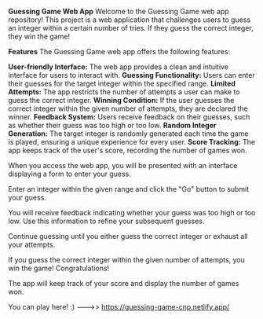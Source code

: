 **Guessing Game Web App**
Welcome to the Guessing Game web app repository! This project is a web application that challenges users to guess an integer within a certain number of tries. If they guess the correct integer, they win the game!

**Features**
The Guessing Game web app offers the following features:

**User-friendly Interface:** The web app provides a clean and intuitive interface for users to interact with.
**Guessing Functionality:** Users can enter their guesses for the target integer within the specified range.
**Limited Attempts:** The app restricts the number of attempts a user can make to guess the correct integer.
**Winning Condition:** If the user guesses the correct integer within the given number of attempts, they are declared the winner.
**Feedback System:** Users receive feedback on their guesses, such as whether their guess was too high or too low.
**Random Integer Generation:** The target integer is randomly generated each time the game is played, ensuring a unique experience for every user.
**Score Tracking:** The app keeps track of the user's score, recording the number of games won.

When you access the web app, you will be presented with an interface displaying a form to enter your guess.

Enter an integer within the given range and click the "Go" button to submit your guess.

You will receive feedback indicating whether your guess was too high or too low. Use this information to refine your subsequent guesses.

Continue guessing until you either guess the correct integer or exhaust all your attempts.

If you guess the correct integer within the given number of attempts, you win the game! Congratulations!

The app will keep track of your score and display the number of games won.

You can play here! :) --->> https://guessing-game-cnp.netlify.app/
